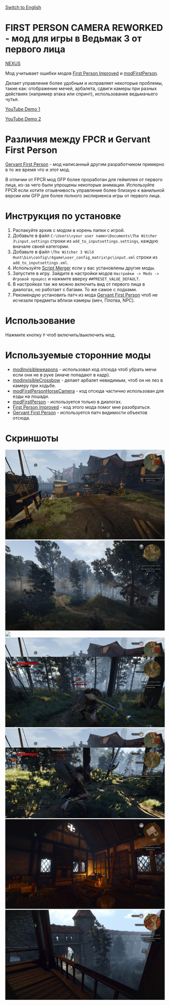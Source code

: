 [Switch to English](README.md)

# FIRST PERSON CAMERA REWORKED - мод для игры в Ведьмак 3 от первого лица

[NEXUS](https://www.nexusmods.com/witcher3/mods/6025)

Мод учитывает ошибки модов [First Person Improved](https://www.nexusmods.com/witcher3/mods/4889/) и [modFirstPerson](https://www.nexusmods.com/witcher3/mods/1862). 

Делает управление более удобным и исправляет некоторые проблемы, такие как: отображение мечей, арбалета, сдвиги камеры при разных действиях (например атака или спринт), использование ведьмачьего чутья.

[YouTube Demo 1](https://youtu.be/pR7JSyFB40U)

[YouTube Demo 2](https://www.youtube.com/watch?v=YuHIzRj-BTU)

# Различия между FPCR и Gervant First Person

[Gervant First Person](https://www.nexusmods.com/witcher3/mods/5706?tab=files) - мод написанный другим разработчиком примерно в то же время что и этот мод.

В отличии от FPCR мод GFP более проработан для геймплея от первого лица, из-за чего были упрощены некоторые анимации. Используйте FPCR если хотите отзывчивость управление более близкую к ванильной версии или GFP для более полного экспириенса игры от первого лица.

# Инструкция по установке
1. Распакуйте архив с модом в корень папки с игрой.
2. Добавьте в файл `C:\Users\<your user name>\Documents\The Witcher 3\input.settings` строки из `add_to_inputsettings.settings`, каждую вначале своей категории.
3. Добавьте в файл `\The Witcher 3 Wild Hunt\bin\config\r4game\user_config_matrix\pc\input.xml` строки из `add_to_inputsettings.xml`.
4. Используйте [Script Merger](https://www.nexusmods.com/witcher3/mods/484) если у вас установлены другие моды.
5. Запустите в игру. Зайдите в настройки модов `Настройки -> Mods -> Игровой процесс` и нажмите вверху `##PRESET_VALUE_DEFAULT`.
6. В настройках так же можно включить вид от первого лица в диалогах, но работает с багами. То же самое с лодками.
7. Рекомендую установить патч из мода [Gervant First Person](https://www.nexusmods.com/witcher3/mods/5706?tab=files) чтоб не исчезали предметы вблизи камеры (меч, Плотва, NPC).

# Использование

Нажмите кнопку `P` чтоб включить/выключить мод.

# Используемые сторонние моды
- [modInvisibleweapons](https://www.nexusmods.com/witcher3/mods/3685) - использовал код отсюда чтоб убрать мечи если они не в руке (иначе попадают в кадр).
- [modinvisibleCrossbow](https://www.nexusmods.com/witcher3/mods/735) - делает арбалет невидимым, чтоб он не лез в камеру при ходьбе.
- [modFirstPersonHorseCamera](https://www.nexusmods.com/witcher3/mods/436/) - код отсюда частично использован для езды на лошади.
- [modFirstPerson](https://www.nexusmods.com/witcher3/mods/1862) - используется только в диалогах.
- [First Person Improved](https://www.nexusmods.com/witcher3/mods/4889/) - код этого мода помог мне разобраться.
- [Gervant First Person](https://www.nexusmods.com/witcher3/mods/5706?tab=files) - используется патч видимости объектов отсюда.

# Скриншоты

![](screenshots/exploration1.png)
![](screenshots/exploration2.png)
![](screenshots/horse.png)
![](screenshots/combat1.png)
![](screenshots/combat2.png)
![](screenshots/exploration3.png)
![](screenshots/exploration4.png)